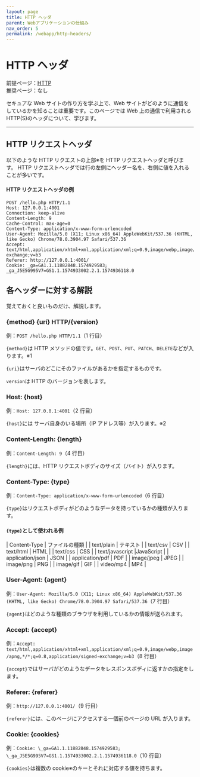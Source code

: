 ```yaml
---
layout: page
title: HTTP ヘッダ
parent: Webアプリケーションの仕組み
nav_order: 5
permalink: /webapp/http-headers/
---
```


# HTTP ヘッダ

前提ページ：[HTTP](../http/)  
推奨ページ：なし

セキュアな Web サイトの作り方を学ぶ上で、Web サイトがどのように通信をしているかを知ることは重要です。このページでは Web 上の通信で利用される HTTP(S)のヘッダについて、学びます。

---

## HTTP リクエストヘッダ

以下のような HTTP リクエストの上部※を HTTP リクエストヘッダと呼びます。
HTTP リクエストヘッダでは行の左側にヘッダー名を、右側に値を入れることが多いです。

#### HTTP リクエストヘッダの例

```http
POST /hello.php HTTP/1.1
Host: 127.0.0.1:4001
Connection: keep-alive
Content-Length: 9
Cache-Control: max-age=0
Content-Type: application/x-www-form-urlencoded
User-Agent: Mozilla/5.0 (X11; Linux x86_64) AppleWebKit/537.36 (KHTML, like Gecko) Chrome/78.0.3904.97 Safari/537.36
Accept: text/html,application/xhtml+xml,application/xml;q=0.9,image/webp,image/apng,*/*;q=0.8,application/signed-exchange;v=b3
Referer: http://127.0.0.1:4001/
Cookie: _ga=GA1.1.11882848.1574929583; _ga_J5E5G995V7=GS1.1.1574933002.2.1.1574936118.0
```

## 各ヘッダーに対する解説

覚えておくと良いものだけ、解説します。

### {method} {uri} HTTP/{version}

例：`POST /hello.php HTTP/1.1`（1 行目）

`{method}`は HTTP メソッドの値です。`GET`、`POST`、`PUT`、`PATCH`、`DELETE`などが入ります。※1

`{uri}`はサーバのどこにそのファイルがあるかを指定するものです。

`version`は HTTP のバージョンを表します。

### Host: {host}

例：`Host: 127.0.0.1:4001`（2 行目）

`{host}`には サーバ自身のいる場所（IP アドレス等）が入ります。※2

### Content-Length: {length}

例：`Content-Length: 9`（4 行目）

`{length}`には、HTTP リクエストボディのサイズ（バイト）が入ります。

### Content-Type: {type}

例：`Content-Type: application/x-www-form-urlencoded`（6 行目）

`{type}`はリクエストボディがどのようなデータを持っているかの種類が入ります。

#### `{type}`として使われる例

| Content-Type | ファイルの種類 |
| text/plain | テキスト |
| text/csv | CSV |
| text/html | HTML |
| text/css | CSS |
| text/javascript |JavaScript |
| application/json | JSON |
| application/pdf | PDF |
| image/jpeg | JPEG |
| image/png | PNG |
| image/gif | GIF |
| video/mp4 | MP4 |

### User-Agent: {agent}

例：`User-Agent: Mozilla/5.0 (X11; Linux x86_64) AppleWebKit/537.36 (KHTML, like Gecko) Chrome/78.0.3904.97 Safari/537.36`（7 行目）

`{agent}`はどのような種類のブラウザを利用しているかの情報が送られます。

### Accept: {accept}

例：`Accept: text/html,application/xhtml+xml,application/xml;q=0.9,image/webp,image/apng,*/*;q=0.8,application/signed-exchange;v=b3`（8 行目）

`{accept}`ではサーバがどのようなデータをレスポンスボディに返すかの指定をします。

### Referer: {referer}

例：`http://127.0.0.1:4001/`（9 行目）

`{referer}`には、このページにアクセスする一個前のページの URL が入ります。

### Cookie: {cookies}

例：`Cookie: \_ga=GA1.1.11882848.1574929583; \_ga_J5E5G995V7=GS1.1.1574933002.2.1.1574936118.0`（10 行目）

`{cookies}`は複数の cookie※のキーとそれに対応する値を持ちます。
